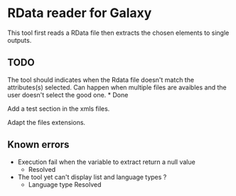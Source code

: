 # RData reader for Galaxy
This tool first reads a RData file then extracts the chosen elements to single outputs.

## TODO
The tool should indicates when the Rdata file doesn't match the attributes(s) selected.
Can happen when multiple files are avaibles and the user doesn't select the good one.
	* Done

Add a test section in the xmls files.

Adapt the files extensions.

## Known errors
* Execution fail when the variable to extract return a null value
	* Resolved
* The tool yet can't display list and language types ?
	* Language type Resolved
